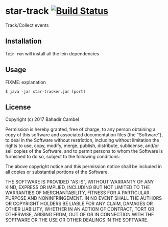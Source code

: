 # star-track [![Build Status](https://travis-ci.org/bcambel/star-track.svg?branch=master)](https://travis-ci.org/bcambel/star-track)

Track/Collect events

## Installation

`lein run` will install all the lein dependencies

## Usage

FIXME: explanation

    $ java -jar star-tracker.jar [port]

## License

Copyright (c) 2017 Bahadir Cambel

Permission is hereby granted, free of charge, to any person obtaining a copy
of this software and associated documentation files (the "Software"), to deal
in the Software without restriction, including without limitation the rights
to use, copy, modify, merge, publish, distribute, sublicense, and/or sell
copies of the Software, and to permit persons to whom the Software is
furnished to do so, subject to the following conditions:

The above copyright notice and this permission notice shall be included in
all copies or substantial portions of the Software.

THE SOFTWARE IS PROVIDED "AS IS", WITHOUT WARRANTY OF ANY KIND, EXPRESS OR
IMPLIED, INCLUDING BUT NOT LIMITED TO THE WARRANTIES OF MERCHANTABILITY,
FITNESS FOR A PARTICULAR PURPOSE AND NONINFRINGEMENT. IN NO EVENT SHALL THE
AUTHORS OR COPYRIGHT HOLDERS BE LIABLE FOR ANY CLAIM, DAMAGES OR OTHER
LIABILITY, WHETHER IN AN ACTION OF CONTRACT, TORT OR OTHERWISE, ARISING FROM,
OUT OF OR IN CONNECTION WITH THE SOFTWARE OR THE USE OR OTHER DEALINGS IN
THE SOFTWARE.
